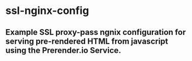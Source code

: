 # ssl-nginx-config
## Example SSL proxy-pass ngnix configuration for serving pre-rendered HTML from javascript using the Prerender.io Service.
